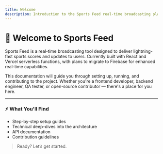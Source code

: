```yaml
---
title: Welcome
description: Introduction to the Sports Feed real-time broadcasting platform.
---
```


# 👋 Welcome to Sports Feed

Sports Feed is a real-time broadcasting tool designed to deliver lightning-fast sports scores and updates to users. Currently built with React and Vercel serverless functions, with plans to migrate to Firebase for enhanced real-time capabilities.

This documentation will guide you through setting up, running, and contributing to the project. Whether you're a frontend developer, backend engineer, QA tester, or open-source contributor — there's a place for you here.

---

### ⚡ What You'll Find

- Step-by-step setup guides
- Technical deep-dives into the architecture
- API documentation
- Contribution guidelines

> Ready? Let’s get started.
